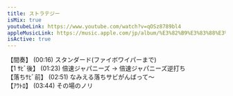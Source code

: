 ```yaml
---
title: ストラテジー
isMix: true
youtubeLink: https://www.youtube.com/watch?v=qOSz8789bl4
appleMusicLink: https://music.apple.com/jp/album/%E3%82%B9%E3%83%88%E3%83%A9%E3%83%86%E3%82%B8%E3%83%BC/1718410868?&i=1718410982
isActive: true
---
```


【間奏】 <t s=16>(00:16)</t> スタンダード(ファイボワイパーまで)<br />
【1 ｻﾋﾞ後】 <t s=83>(01:23)</t> 倍速ジャパニーズ → 倍速ジャパニーズ逆打ち<br />
【落ちｻﾋﾞ前】 <t s=171>(02:51)</t> なみえる落ちサビがんばって〜<br />
【ｱｳﾄﾛ】 <t s=224>(03:44)</t> その場のノリ
